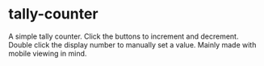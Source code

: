 # tally-counter

A simple tally counter.
Click the buttons to increment and decrement.
Double click the display number to manually set a value.
Mainly made with mobile viewing in mind.
